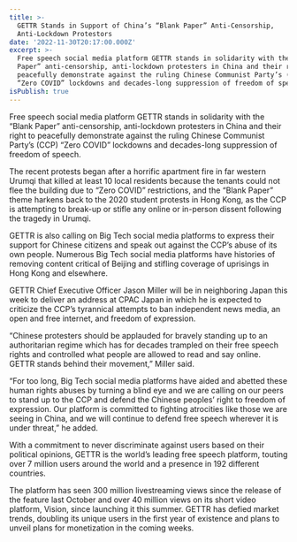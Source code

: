 ```yaml
---
title: >-
  GETTR Stands in Support of China’s “Blank Paper” Anti-Censorship,
  Anti-Lockdown Protestors
date: '2022-11-30T20:17:00.000Z'
excerpt: >-
  Free speech social media platform GETTR stands in solidarity with the “Blank
  Paper” anti-censorship, anti-lockdown protesters in China and their right to
  peacefully demonstrate against the ruling Chinese Communist Party’s (CCP)
  “Zero COVID” lockdowns and decades-long suppression of freedom of speech...
isPublish: true
---
```


Free speech social media platform GETTR stands in solidarity with the “Blank Paper” anti-censorship, anti-lockdown protesters in China and their right to peacefully demonstrate against the ruling Chinese Communist Party’s (CCP) “Zero COVID” lockdowns and decades-long suppression of freedom of speech.

The recent protests began after a horrific apartment fire in far western Urumqi that killed at least 10 local residents because the tenants could not flee the building due to “Zero COVID” restrictions, and the “Blank Paper” theme harkens back to the 2020 student protests in Hong Kong, as the CCP is attempting to break-up or stifle any online or in-person dissent following the tragedy in Urumqi.

GETTR is also calling on Big Tech social media platforms to express their support for Chinese citizens and speak out against the CCP’s abuse of its own people. Numerous Big Tech social media platforms have histories of removing content critical of Beijing and stifling coverage of uprisings in Hong Kong and elsewhere. 

GETTR Chief Executive Officer Jason Miller will be in neighboring Japan this week to deliver an address at CPAC Japan in which he is expected to criticize the CCP’s tyrannical attempts to ban independent news media, an open and free internet, and freedom of expression.

“Chinese protesters should be applauded for bravely standing up to an authoritarian regime which has for decades trampled on their free speech rights and controlled what people are allowed to read and say online. GETTR stands behind their movement,” Miller said.

“For too long, Big Tech social media platforms have aided and abetted these human rights abuses by turning a blind eye and we are calling on our peers to stand up to the CCP and defend the Chinese peoples’ right to freedom of expression. Our platform is committed to fighting atrocities like those we are seeing in China, and we will continue to defend free speech wherever it is under threat,” he added. 

With a commitment to never discriminate against users based on their political opinions, GETTR is the world’s leading free speech platform, touting over 7 million users around the world and a presence in 192 different countries. 

The platform has seen 300 million livestreaming views since the release of the feature last October and over 40 million views on its short video platform, Vision, since launching it this summer. GETTR has defied market trends, doubling its unique users in the first year of existence and plans to unveil plans for monetization in the coming weeks.
